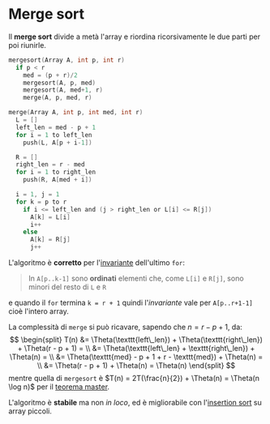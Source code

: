 # Merge sort

Il **merge sort** divide a metà l'array e riordina ricorsivamente le due parti per poi riunirle.

```c
mergesort(Array A, int p, int r)
  if p < r
    med = (p + r)/2
    mergesort(A, p, med)
    mergesort(A, med+1, r)
    merge(A, p, med, r)

merge(Array A, int p, int med, int r)
  L = []
  left_len = med - p + 1
  for i = 1 to left_len
    push(L, A[p + i-1])

  R = []
  right_len = r - med
  for i = 1 to right_len
    push(R, A[med + i])

  i = 1, j = 1
  for k = p to r
    if i <= left_len and (j > right_len or L[i] <= R[j])
      A[k] = L[i]
      i++
    else
      A[k] = R[j]
      j++
```

L'algoritmo è **corretto** per l'[invariante](../../01/02/README.md#analisi-della-correttezza) dell'ultimo `for`:
> In `A[p..k-1]` sono **ordinati** elementi che, come `L[i]` e `R[j]`, sono minori del resto di `L` e `R`

e quando il `for` termina `k = r + 1` quindi l'_invariante_ vale per `A[p..r+1-1]` cioè l'intero array.

La complessità di `merge` si può ricavare, sapendo che $n = r - p + 1$, da:
$$
\begin{split}
T(n) &= \Theta(\texttt{left\_len}) + \Theta(\texttt{right\_len}) + \Theta(r - p + 1) = \\
&= \Theta(\texttt{left\_len} + \texttt{right\_len}) + \Theta(n) = \\
&= \Theta(\texttt{med} - p + 1 + r - \texttt{med}) + \Theta(n) = \\
&= \Theta(r - p + 1) + \Theta(n) = \Theta(n)
\end{split}
$$
mentre quella di `mergesort` è $T(n) = 2T(\frac{n}{2}) + \Theta(n) = \Theta(n \log n)$ per il [teorema master](../../../ct0371-1/01/03/README.md#teorema-master).

L'algoritmo è **stabile** ma non _in loco_, ed è migliorabile con l'[insertion sort](../01/README.md) su array piccoli.
